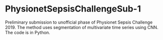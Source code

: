 # PhysionetSepsisChallengeSub-1
Preliminary submission to unofficial phase of Physionet Sepsis Challenge 2019. The method uses segmentation of multivariate time series using CNN.
The code is in Python.
